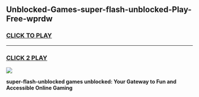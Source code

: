 
## Unblocked-Games-super-flash-unblocked-Play-Free-wprdw
<h3>
<a href="https://premium76.site?title=super-flash-unblocked&ref=23A">CLICK TO PLAY</a></h3>
<hr>

<h3>
<a href="https://premium76.site?title=super-flash-unblocked&ref=23A">CLICK 2 PLAY</a>
  
</h3>

<a href="https://premium76.site?title=super-flash-unblocked&ref=23A"><img src="https://clearcache.store/games.png"></a>


**super-flash-unblocked games unblocked: Your Gateway to Fun and Accessible Online Gaming**
